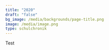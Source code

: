 ```yaml
---
title: "2020"
draft: "false"
bg_image: /media/backgrounds/page-title.png
image: /media/image.png
type: schulchronik
---
```

Test
